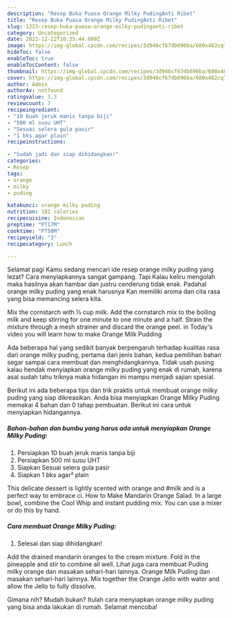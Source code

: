 ```yaml
---
description: "Resep Buka Puasa Orange Milky PudingAnti Ribet"
title: "Resep Buka Puasa Orange Milky PudingAnti Ribet"
slug: 1223-resep-buka-puasa-orange-milky-pudinganti-ribet
category: Uncategorized
date: 2022-12-22T10:35:44.609Z
image: https://img-global.cpcdn.com/recipes/3d946cf67db696ba/680x482cq70/orange-milky-puding-foto-resep-utama.jpg
hideToc: false
enableToc: true
enableTocContent: false
thumbnail: https://img-global.cpcdn.com/recipes/3d946cf67db696ba/680x482cq70/orange-milky-puding-foto-resep-utama.jpg
cover: https://img-global.cpcdn.com/recipes/3d946cf67db696ba/680x482cq70/orange-milky-puding-foto-resep-utama.jpg
author: Admin
authorAv: notfound
ratingvalue: 3.3
reviewcount: 7
recipeingredient:
- "10 buah jeruk manis tanpa biji"
- "500 ml susu UHT"
- "Sesuai selera gula pasir"
- "1 bks agar plain"
recipeinstructions:

- "Sudah jadi dan siap dihidangkan!"
categories:
- Resep
tags:
- orange
- milky
- puding

katakunci: orange milky puding 
nutrition: 182 calories
recipecuisine: Indonesian
preptime: "PT17M"
cooktime: "PT58M"
recipeyield: "3"
recipecategory: Lunch

---
```



Selamat pagi Kamu sedang mencari ide resep orange milky puding yang lezat? Cara menyiapkannya sangat gampang. Tapi Kalau keliru mengolah maka hasilnya akan hambar dan justru cenderung tidak enak. Padahal orange milky puding yang enak harusnya Kan memiliki aroma dan cita rasa yang bisa memancing selera kita.


Mix the cornstarch with ½ cup milk. Add the cornstarch mix to the boiling milk and keep stirring for one minute to one minute and a half. Strain the mixture through a mesh strainer and discard the orange peel. in Today&#39;s video you will learn how to make Orange Milk Pudding

Ada beberapa hal yang sedikit banyak berpengaruh terhadap kualitas rasa dari orange milky puding, pertama dari jenis bahan, kedua pemilihan bahan segar sampai cara membuat dan menghidangkannya. Tidak usah pusing kalau hendak menyiapkan orange milky puding yang enak di rumah, karena asal sudah tahu triknya maka hidangan ini mampu menjadi sajian spesial.


Berikut ini ada beberapa tips dan trik praktis untuk membuat orange milky puding yang siap dikreasikan. Anda bisa menyiapkan Orange Milky Puding memakai 4 bahan dan 0 tahap pembuatan. Berikut ini cara untuk menyiapkan hidangannya.

<!--inarticleads1-->

##### Bahan-bahan dan bumbu yang harus ada untuk menyiapkan Orange Milky Puding:

1. Persiapkan 10 buah jeruk manis tanpa biji
1. Persiapkan 500 ml susu UHT
1. Siapkan Sesuai selera gula pasir
1. Siapkan 1 bks agar² plain


This delicate dessert is lightly scented with orange and #milk and is a perfect way to embrace ci. How to Make Mandarin Orange Salad. In a large bowl, combine the Cool Whip and instant pudding mix. You can use a mixer or do this by hand. 

<!--inarticleads2-->

##### Cara membuat Orange Milky Puding:


1. Selesai dan siap dihidangkan!

Add the drained mandarin oranges to the cream mixture. Fold in the pineapple and stir to combine all well. Lihat juga cara membuat Puding milky orange dan masakan sehari-hari lainnya. Orange Milk Puding dan masakan sehari-hari lainnya. Mix together the Orange Jello with water and allow the Jello to fully dissolve. 

Gimana nih? Mudah bukan? Itulah cara menyiapkan orange milky puding yang bisa anda lakukan di rumah. Selamat mencoba!
